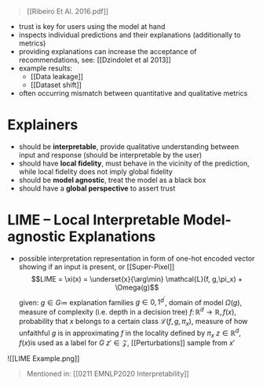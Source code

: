 > [[Ribeiro Et Al. 2016.pdf]]

- trust is key for users using the model at hand
- inspects individual predictions and their explanations (additionally to metrics)
- providing explanations can increase the acceptance of recommendations, see: [[Dzindolet et al 2013]]
- example results:
	- [[Data leakage]]
	- [[Dataset shift]]
- often occurring mismatch between quantitative and qualitative metrics
# Explainers
- should be **interpretable**, provide qualitative understanding between input and response (should be interpretable by the user)
- should have **local fidelity**, must behave in the vicinity of the prediction, while local fidelity does not imply global fidelity
- should be **model agnostic**, treat the model as a black box
- should have a **global perspective** to assert trust

# LIME – Local Interpretable Model-agnostic Explanations
- possible interpretation representation in form of one-hot encoded vector showing if an input is present, or [[Super-Pixel]]
$$LIME = \xi(x) = \underset{x}{\arg\min} \mathcal{L}(f, g,\pi_x) + \Omega(g)$$
given:
$g \in G \coloneqq$ explanation families
$g \in {0, 1}^{d^{'}}$, domain of model
$\Omega(g)$, measure of complexity (i.e. depth in a decision tree)
$f \colon \mathbb{R}^d \rightarrow \mathbb{R}, f(x)$, probability that $x$ belongs to a certain class
$\mathcal{L}(f,g,\pi_x)$, measure of how unfaithful $g$ is in approximating $f$ in the locality defined by $\pi_x$
$z\in \mathbb{R}^d, f(x) \text{is used as a label for }G$
$z' \in \mathcal{Z}$, [[Perturbations]] sample from $x'$

![[LIME Example.png]]

> Mentioned in:
> [[0211 EMNLP2020 Interpretability]]